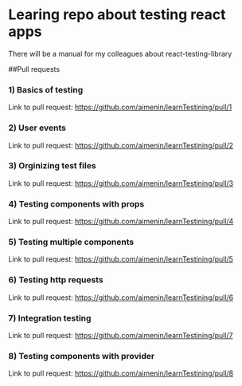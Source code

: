 # Learing repo about testing react apps
There will be a manual for my colleagues about react-testing-library

##Pull requests

### 1) Basics of testing
Link to pull request: https://github.com/aimenin/learnTestining/pull/1

### 2) User events
Link to pull request: https://github.com/aimenin/learnTestining/pull/2

### 3) Orginizing test files
Link to pull request: https://github.com/aimenin/learnTestining/pull/3

### 4) Testing components with props
Link to pull request: https://github.com/aimenin/learnTestining/pull/4

### 5) Testing multiple components
Link to pull request: https://github.com/aimenin/learnTestining/pull/5

### 6) Testing http requests
Link to pull request: https://github.com/aimenin/learnTestining/pull/6

### 7) Integration testing
Link to pull request: https://github.com/aimenin/learnTestining/pull/7

### 8) Testing components with provider
Link to pull request: https://github.com/aimenin/learnTestining/pull/8
